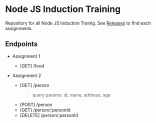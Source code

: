 # Node JS Induction Training

Repository for all Node JS Induction Trainig. See [Releases](https://github.com/vayupranaditya-mitrais/node-induction/releases) to find each assignments.

## Endpoints
* Assignment 1
    * [GET] /food

* Assignment 2
    * [GET] /person
        > query params: id, name, address, age
    * [POST] /person
    * [GET] /person/:personId
    * [DELETE] /person/:personId
